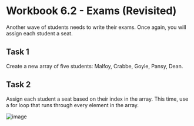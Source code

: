# Workbook 6.2 - Exams (Revisited)
Another wave of students needs to write their exams. Once again, you will assign each student a seat.

## Task 1
Create a new array of five students: Malfoy, Crabbe, Goyle, Pansy, Dean.

## Task 2
Assign each student a seat based on their index in the array. This time, use a for loop that runs through every element in the array.

![image](https://user-images.githubusercontent.com/93065901/194889814-3a227a69-207c-4f74-90e3-ea8941c3a108.png)

